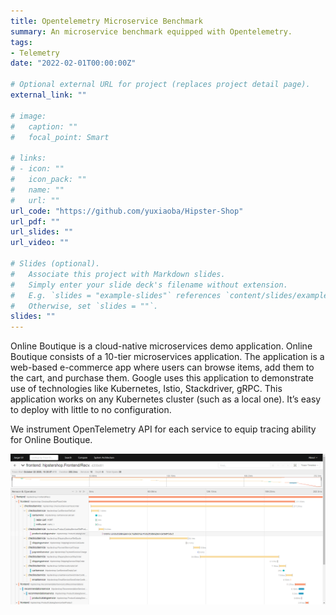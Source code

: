```yaml
---
title: Opentelemetry Microservice Benchmark
summary: An microservice benchmark equipped with Opentelemetry.
tags:
- Telemetry
date: "2022-02-01T00:00:00Z"

# Optional external URL for project (replaces project detail page).
external_link: ""

# image:
#   caption: ""
#   focal_point: Smart

# links: 
# - icon: ""
#   icon_pack: ""
#   name: ""
#   url: ""
url_code: "https://github.com/yuxiaoba/Hipster-Shop"
url_pdf: ""
url_slides: ""
url_video: ""

# Slides (optional).
#   Associate this project with Markdown slides.
#   Simply enter your slide deck's filename without extension.
#   E.g. `slides = "example-slides"` references `content/slides/example-slides.md`.
#   Otherwise, set `slides = ""`.
slides: ""
---
```


Online Boutique is a cloud-native microservices demo application. Online Boutique consists of a 10-tier microservices application. The application is a web-based e-commerce app where users can browse items, add them to the cart, and purchase them. Google uses this application to demonstrate use of technologies like Kubernetes, Istio, Stackdriver, gRPC. This application works on any Kubernetes cluster (such as a local one). It’s easy to deploy with little to no configuration.

We instrument OpenTelemetry API for each service to equip tracing ability for Online Boutique.

![tracing](./tracing.png)